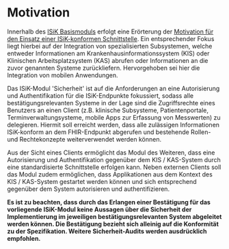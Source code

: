 # Motivation

Innerhalb des [ISiK Basismoduls](https://simplifier.net/guide/ImplementierungsleitfadenISiK-Basismodul/Einfuehrung) erfolgt eine Erörterung der [Motivation für den Einsatz einer ISiK-konformen Schnittstelle](https://simplifier.net/guide/ImplementierungsleitfadenISiK-Basismodul/Motivation). Ein entsprechender Fokus liegt hierbei auf der Integration von spezialisierten Subsystemen, welche entweder Informationen am Krankenhausinformationssystem (KIS) oder Klinischen Arbeitsplatzsystem (KAS) abrufen oder Informationen an die zuvor genannten Systeme zurückliefern. Hervorgehoben sei hier die Integration von mobilen Anwendungen. 

Das ISiK-Modul 'Sicherheit' ist auf die Anforderungen an eine Autorisierung und Authentifikation für die ISiK-Endpunkte fokussiert, sodass alle bestätigungsrelevanten Systeme in der Lage sind die Zugriffsrechte eines Benutzers an einen Client (z.B. klinische Subsysteme, Patientenportale, Terminverwaltungsysteme, mobile Apps zur Erfassung von Messwerten) zu delegieren. Hiermit soll erreicht werden, dass alle zulässigen Informationen ISiK-konform an dem FHIR-Endpunkt abgerufen und bestehende Rollen- und Rechtekonzepte weiterverwendet werden können.

Aus der Sicht eines Clients ermöglicht das Modul des Weiteren, dass eine Autorisierung und Authentifikation gegenüber dem KIS / KAS-System durch eine standardisierte Schnittstelle erfolgen kann. Neben externen Clients soll das Modul zudem ermöglichen, dass Applikationen aus dem Kontext des KIS / KAS-System gestartet werden können und sich entsprechend gegenüber dem System autorisieren und authentifizieren.

**Es ist zu beachten, dass durch das Erlangen einer Bestätigung für das vorliegende ISiK-Modul keine Aussagen über die Sicherheit der Implementierung im jeweiligen bestätigungsrelevanten System abgeleitet werden können. Die Bestätigung bezieht sich alleinig auf die Konformität zu der Spezifikation. Weitere Sicherheit-Audits werden ausdrücklich empfohlen.**